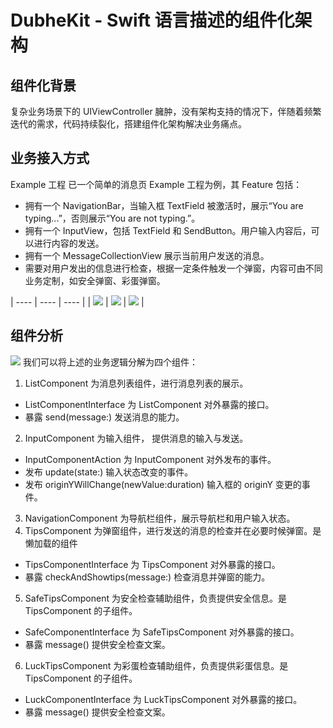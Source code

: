 # DubheKit - Swift 语言描述的组件化架构

## 组件化背景
复杂业务场景下的 UIViewController 臃肿，没有架构支持的情况下，伴随着频繁迭代的需求，代码持续裂化，搭建组件化架构解决业务痛点。

## 业务接入方式

Example 工程
已一个简单的消息页 Example 工程为例，其 Feature 包括：
- 拥有一个 NavigationBar，当输入框 TextField 被激活时，展示“You are typing...”，否则展示“You are not typing.”。
- 拥有一个 InputView，包括 TextField 和 SendButton。用户输入内容后，可以进行内容的发送。
- 拥有一个 MessageCollectionView 展示当前用户发送的消息。
- 需要对用户发出的信息进行检查，根据一定条件触发一个弹窗，内容可由不同业务定制，如安全弹窗、彩蛋弹窗。

|  ----  | ----  | ---- |
| ![](https://github.com/LLLLLayer/picture-bed/blob/main/img/dubheKit/DubheKit1.png) | ![](https://github.com/LLLLLayer/picture-bed/blob/main/img/dubheKit/DubheKit2.png) | ![](https://github.com/LLLLLayer/picture-bed/blob/main/img/dubheKit/DubheKit3.png) |

## 组件分析

![](https://github.com/LLLLLayer/picture-bed/blob/main/img/dubheKit/DubheKit4.jpeg)
我们可以将上述的业务逻辑分解为四个组件：
1. ListComponent  为消息列表组件，进行消息列表的展示。
- ListComponentInterface 为 ListComponent 对外暴露的接口。
- 暴露 send(message:) 发送消息的能力。
2. InputComponent 为输入组件， 提供消息的输入与发送。
- InputComponentAction 为 InputComponent 对外发布的事件。
- 发布 update(state:) 输入状态改变的事件。
- 发布 originYWillChange(newValue:duration) 输入框的 originY 变更的事件。
3. NavigationComponent 为导航栏组件，展示导航栏和用户输入状态。
4. TipsComponent 为弹窗组件，进行发送的消息的检查并在必要时候弹窗。是懒加载的组件
- TipsComponentInterface 为 TipsComponent 对外暴露的接口。
- 暴露 checkAndShowtips(message:) 检查消息并弹窗的能力。
5. SafeTipsComponent 为安全检查辅助组件，负责提供安全信息。是 TipsComponent 的子组件。
- SafeComponentInterface 为 SafeTipsComponent 对外暴露的接口。
- 暴露 message() 提供安全检查文案。
6. LuckTipsComponent 为彩蛋检查辅助组件，负责提供彩蛋信息。是 TipsComponent 的子组件。
- LuckComponentInterface 为 LuckTipsComponent 对外暴露的接口。
- 暴露 message() 提供安全检查文案。

